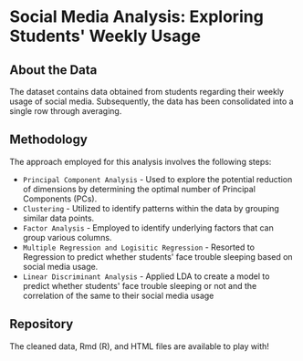 # Social Media Analysis: Exploring Students' Weekly Usage

## About the Data
The dataset contains data obtained from students regarding their weekly usage of social media. Subsequently, the data has been consolidated into a single row through averaging.

## Methodology
The approach employed for this analysis involves the following steps:

* `Principal Component Analysis` - Used to explore the potential reduction of dimensions by determining the optimal number of Principal Components (PCs).
* `Clustering` - Utilized to identify patterns within the data by grouping similar data points.
* `Factor Analysis` - Employed to identify underlying factors that can group various columns.
* `Multiple Regression and Logisitic Regression` - Resorted to Regression to predict whether students' face trouble sleeping based on social media usage.
* `Linear Discriminant Analysis` - Applied LDA to create a model to predict whether students' face trouble sleeping or not and the correlation of the same to their social media usage

## Repository 
The cleaned data, Rmd (R), and HTML files are available to play with!








